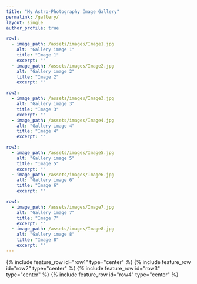 ```yaml
---
title: "My Astro-Photography Image Gallery"
permalink: /gallery/
layout: single
author_profile: true

row1:
  - image_path: /assets/images/Image1.jpg
    alt: "Gallery image 1"
    title: "Image 1"
    excerpt: ""
  - image_path: /assets/images/Image2.jpg
    alt: "Gallery image 2"
    title: "Image 2"
    excerpt: ""

row2:
  - image_path: /assets/images/Image3.jpg
    alt: "Gallery image 3"
    title: "Image 3"
    excerpt: ""
  - image_path: /assets/images/Image4.jpg
    alt: "Gallery image 4"
    title: "Image 4"
    excerpt: ""

row3:
  - image_path: /assets/images/Image5.jpg
    alt: "Gallery image 5"
    title: "Image 5"
    excerpt: ""
  - image_path: /assets/images/Image6.jpg
    alt: "Gallery image 6"
    title: "Image 6"
    excerpt: ""

row4:
  - image_path: /assets/images/Image7.jpg
    alt: "Gallery image 7"
    title: "Image 7"
    excerpt: ""
  - image_path: /assets/images/Image8.jpg
    alt: "Gallery image 8"
    title: "Image 8"
    excerpt: ""
---
```


{% include feature_row id="row1" type="center" %}
{% include feature_row id="row2" type="center" %}
{% include feature_row id="row3" type="center" %}
{% include feature_row id="row4" type="center" %}
